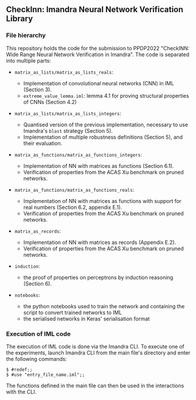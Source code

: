 ## CheckInn: Imandra Neural Network Verification Library

### File hierarchy

This repository holds the code for the submission to PPDP2022 "CheckINN: Wide Range Neural Network Verification in Imandra".
The code is separated into multiple parts:

* `matrix_as_lists/matrix_as_lists_reals`:
  - Implementation of convolutional neural networks (CNN) in IML (Section 3).
  - `extreme_value_lemma.iml`: lemma 4.1 for proving structural properties of CNNs (Section 4.2)

* `matrix_as_lists/matrix_as_lists_integers`:
  - Quantised version of the previous implementation, necessary to use Imandra's `blast` strategy (Section 5).
  - Implementation of multiple robustness definitions (Section 5), and their evaluation.

* `matrix_as_functions/matrix_as_functions_integers`:
  - Implementation of NN with matrices as functions (Section 6.1).
  - Verification of properties from the ACAS Xu benchmark on pruned networks.

* `matrix_as_functions/matrix_as_functions_reals`:
  - Implementation of NN with matrices as functions with support for real numbers (Section 6.2, appendix E.1).
  - Verification of properties from the ACAS Xu benchmark on pruned networks.

* `matrix_as_records`:
  - Implementation of NN with matrices as records (Appendix E.2).
  - Verification of properties from the ACAS Xu benchmark on pruned networks.

* `induction`:
  - the proof of properties on perceptrons by induction reasoning (Section 6).

* `notebooks`:
  - the python notebooks used to train the network and containing the script to convert trained networks to IML
  - the serialised networks in Keras' serialisation format

### Execution of IML code

The execution of IML code is done via the Imandra CLI. To execute one of the experiments, launch Imandra CLI from the main file's directory and enter the following commands:

```
$ #redef;;
$ #use "entry_file_name.iml";;
```

The functions defined in the main file can then be used in the interactions with the CLI.
